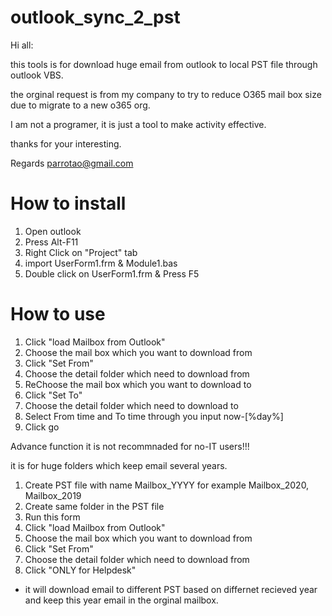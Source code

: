 # outlook_sync_2_pst


Hi all:

   this tools is for download huge email from outlook to local PST file through outlook VBS.
   
   the orginal request is from my company to try to reduce O365 mail box size due to migrate to a new o365 org.

   I am not a programer, it is just a tool to make activity effective.
   
   thanks for your interesting.
   
Regards
parrotao@gmail.com


# How to install

1. Open outlook
2. Press Alt-F11
3. Right Click on "Project" tab 
4. import UserForm1.frm & Module1.bas
5. Double click on UserForm1.frm & Press F5

# How to use
1. Click "load Mailbox from Outlook"
2. Choose the mail box  which you want to download from
3. Click "Set From"
4. Choose the detail folder which need to download from
5. ReChoose the mail box which you want to download to
6. Click "Set To"
7. Choose the detail folder which need to download to 
8. Select From time and To time through you input now-[%day%] 
9. Click go

Advance function
it is not recommnaded for no-IT users!!!

it is for huge folders which keep email several years.

1. Create PST file with name Mailbox_YYYY for example Mailbox_2020, Mailbox_2019
2. Create same folder in the PST file
3. Run this form
4. Click "load Mailbox from Outlook"
5. Choose the mail box  which you want to download from
6. Click "Set From"
7. Choose the detail folder which need to download from
8. Click "ONLY for Helpdesk"
* it will download email to different PST based on differnet recieved year and keep this year email in the orginal mailbox.



